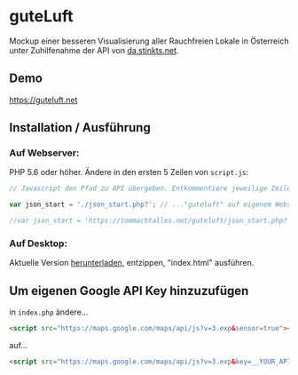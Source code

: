 # guteLuft
Mockup einer besseren Visualisierung aller Rauchfreien Lokale in Österreich unter Zuhilfenahme der API von [da.stinkts.net](https://da.stinkts.net).

## Demo
https://guteluft.net

## Installation / Ausführung
### Auf **Webserver**:
PHP 5.6 oder höher. Ändere in den ersten 5 Zeilen von `script.js`:

~~~javascript
// Javascript den Pfad zu API übergeben. Entkommentiere jeweilige Zeile, wenn...

var json_start = './json_start.php?'; // ..."guteluft" auf eigenem Webserver mit php läuft

//var json_start = 'https://tommachtalles.net/guteluft/json_start.php?'; // ...  die api auf tommachtalles.net verwendet werden soll
~~~
### Auf **Desktop**:  
Aktuelle Version [herunterladen](https://github.com/zuzmeister/guteLuft/archive/master.zip), entzippen, "index.html" ausführen.
 
## Um eigenen Google API Key hinzuzufügen
in `index.php` ändere...

~~~html
<script src="https://maps.google.com/maps/api/js?v=3.exp&sensor=true"></script>
~~~  
auf...

~~~html
<script src="https://maps.google.com/maps/api/js?v=3.exp&key=__YOUR_API_KEY_HERE__&sensor=true"></script>
~~~
